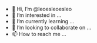 - 👋 Hi, I’m @leoesleoesleo
- 👀 I’m interested in ...
- 🌱 I’m currently learning ...
- 💞️ I’m looking to collaborate on ...
- 📫 How to reach me ...

<!---
leoesleoesleo/leoesleoesleo is a ✨ special ✨ repository because its `README.md` (this file) appears on your GitHub profile.
You can click the Preview link to take a look at your changes.
--->
